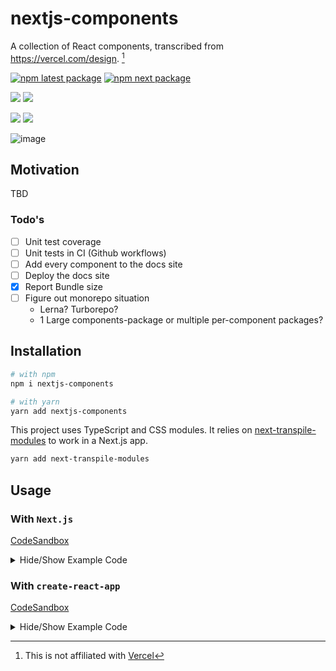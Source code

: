 # nextjs-components

A collection of React components, transcribed from https://vercel.com/design. [^1]

[^1]: This is not affiliated with [Vercel](https://vercel.com)

[![npm latest package](https://img.shields.io/npm/v/nextjs-components/latest.svg)](https://www.npmjs.com/package/nextjs-components) [![npm next package](https://img.shields.io/npm/v/nextjs-components/next.svg)](https://www.npmjs.com/package/nextjs-components)

![](https://badgen.net/bundlephobia/min/nextjs-components) ![](https://badgen.net/bundlephobia/minzip/nextjs-components)

![](https://badgen.net/bundlephobia/dependency-count/nextjs-components) ![](https://badgen.net/bundlephobia/tree-shaking/nextjs-components)

![image](https://user-images.githubusercontent.com/26389321/148666532-b74520e6-a41c-48a0-a3c6-82cf0674d68a.png)

## Motivation

TBD

### Todo's

- [ ] Unit test coverage
- [ ] Unit tests in CI (Github workflows)
- [ ] Add every component to the docs site
- [ ] Deploy the docs site
- [x] Report Bundle size
- [ ] Figure out monorepo situation
  - Lerna? Turborepo?
  - 1 Large components-package or multiple per-component packages?

## Installation

```bash
# with npm
npm i nextjs-components
```

```bash
# with yarn
yarn add nextjs-components
```

This project uses TypeScript and CSS modules. It relies on [next-transpile-modules](https://github.com/martpie/next-transpile-modules) to work in a Next.js app.

```bash
yarn add next-transpile-modules
```

## Usage

### With `Next.js`

[CodeSandbox](https://codesandbox.io/s/nextjs-components-next-t7vil)

<details>
  <summary>Hide/Show Example Code</summary>

Transpile ♻️

```js
// next.config.js
const withTM = require("next-transpile-modules")(["nextjs-components"]);

/**
 * @type {import('next').NextConfig}
 */
const nextConfig = {
  reactStrictMode: true,
};

module.exports = withTM(nextConfig);
```

Import Global CSS 💅

```tsx
// pages/_app.tsx
import "nextjs-components/dist/styles/globals.css";

import {
  ThemeContextProvider,
  ToastsProvider,
  ToastArea,
} from "nextjs-components";

function App({ Component, pageProps }) {
  return (
    <ThemeContextProvider>
      <ToastsProvider>
        <Component {...pageProps} />
        <ToastArea />
      </ToastsProvider>
    </ThemeContextProvider>
  );
}

export default App;
```

Import Components 🎉

```tsx
// pages/index.tsx
import {
  Button,
  Checkbox,
  Container,
  fs,
  LoadingDots,
  Spacer,
  Spinner,
  Text,
  useTheme,
  useToasts,
  IconSizeContext,
  Toggle,
} from "nextjs-components";

import { Sun, Moon } from "nextjs-components/dist/icons";

export default function IndexPage() {
  const { selectTheme, isDarkMode } = useTheme();
  const toast = useToasts();

  return (
    <Container center>
      <Container row vcenter>
        <IconSizeContext.Provider value={{ size: 18 }}>
          <Sun />
          <Spacer x={0.4} />
          <Toggle
            checked={isDarkMode}
            onChange={(checked) => {
              selectTheme(checked ? "dark" : "light");
              toast.current.message(
                `Theme has been set to ${checked ? "dark" : "light"}`
              );
            }}
          />
          <Spacer x={0.4} />
          <Moon />
        </IconSizeContext.Provider>
      </Container>
      <Text h1 noMargin>
        Hello World
      </Text>
      <Text h2 noMargin>
        Hello World
      </Text>
      <Text h3 noMargin>
        Hello World
      </Text>

      <Spacer />

      <fs.Fieldset>
        <fs.Content>
          <fs.Title>The Holland Lop Jumped over the Fence</fs.Title>
          <fs.Subtitle>The Holland Lop Jumped over the Fence</fs.Subtitle>
        </fs.Content>
        <fs.Footer>
          <fs.Footer.Status>
            The Holland lop Jumped over the Fence
            <Spacer />
          </fs.Footer.Status>
          <fs.Footer.Actions>
            <Button size="small">Action</Button>
          </fs.Footer.Actions>
        </fs.Footer>
      </fs.Fieldset>

      <Spacer />
      <Button>A button!</Button>
      <Spacer />
      <Checkbox>A checkbox</Checkbox>
      <Spacer />
      <LoadingDots size={8} />
      <Spacer />
      <Spinner />
    </Container>
  );
}
```

</details>

### With `create-react-app`

[CodeSandbox](https://codesandbox.io/s/nextjs-components-zhbkv)

<details>
  <summary>Hide/Show Example Code</summary>

```jsx
// index.js
import { StrictMode } from "react";
import ReactDOM from "react-dom";

import "nextjs-components/dist/styles/globals.css";

import {
  ThemeContextProvider,
  ToastsProvider,
  ToastArea,
} from "nextjs-components";

import App from "./App";

const rootElement = document.getElementById("root");
ReactDOM.render(
  <StrictMode>
    <ThemeContextProvider>
      <ToastsProvider>
        <App />
        <ToastArea />
      </ToastsProvider>
    </ThemeContextProvider>
  </StrictMode>,
  rootElement
);
```

```jsx
// App.js
import {
  Button,
  Checkbox,
  Container,
  fs,
  LoadingDots,
  Spacer,
  Spinner,
  Text,
  useTheme,
  useToasts,
  IconSizeContext,
  Toggle,
} from "nextjs-components";

import { Sun, Moon } from "nextjs-components/dist/icons";

export default function App() {
  const { selectTheme, isDarkMode } = useTheme();
  const toast = useToasts();

  return (
    <Container center>
      <Container row vcenter>
        <IconSizeContext.Provider value={{ size: 18 }}>
          <Sun />
          <Spacer x={0.4} />
          <Toggle
            checked={isDarkMode}
            onChange={(checked) => {
              selectTheme(checked ? "dark" : "light");
              toast.current.message(
                `Theme has been set to ${checked ? "dark" : "light"}`
              );
            }}
          />
          <Spacer x={0.4} />
          <Moon />
        </IconSizeContext.Provider>
      </Container>
      <Text h1 noMargin>
        Hello World
      </Text>
      <Text h2 noMargin>
        Hello World
      </Text>
      <Text h3 noMargin>
        Hello World
      </Text>

      <Spacer />

      <fs.Fieldset>
        <fs.Content>
          <fs.Title>The Holland Lop Jumped over the Fence</fs.Title>
          <fs.Subtitle>The Holland Lop Jumped over the Fence</fs.Subtitle>
        </fs.Content>
        <fs.Footer>
          <fs.Footer.Status>
            The Holland lop Jumped over the Fence
            <Spacer />
          </fs.Footer.Status>
          <fs.Footer.Actions>
            <Button size="small">Action</Button>
          </fs.Footer.Actions>
        </fs.Footer>
      </fs.Fieldset>

      <Spacer />
      <Button>A button!</Button>
      <Spacer />
      <Checkbox>A checkbox</Checkbox>
      <Spacer />
      <LoadingDots size={8} />
      <Spacer />
      <Spinner />
    </Container>
  );
}
```

</details>
